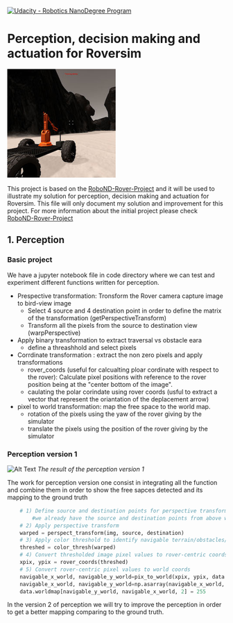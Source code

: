 [//]: # (Image References)
[image_0]: ./misc/rover_image.jpg
[perception_V1]: output/perception_V1.gif
[![Udacity - Robotics NanoDegree Program](https://s3-us-west-1.amazonaws.com/udacity-robotics/Extra+Images/RoboND_flag.png)](https://www.udacity.com/robotics)
# Perception, decision making and actuation for Roversim


![alt text][image_0] 

This project is based on the [RoboND-Rover-Project](https://github.com/udacity/RoboND-Rover-Project) and it will be used to illustrate my solution for perception, decision making and actuation for Roversim.
This file will only document my solution and improvement for this project. For more information about the initial project please check [RoboND-Rover-Project](https://github.com/udacity/RoboND-Rover-Project) 



## 1. Perception 
### Basic project
We have a jupyter notebook file in code directory where we can test and experiment different functions written for perception.
* Prespective transformation: Tronsform the Rover camera capture image to bird-view image
    * Select 4 source and 4 destination point in order to define the matrix of the transformation (getPerspectiveTransform)
    * Transform all the pixels from the source to destination view (warpPerspective)  
* Apply binary transformation to extract traversal vs obstacle eara
    * define a threashhold and select pixels
* Corrdinate transformation : extract the non zero pixels and apply transformations
    * rover_coords (useful for calcualting ploar cordinate with respect to the rover): Calculate pixel positions with reference to the rover position being at the "center bottom of the image".
    * caulating the polar corindate using rover coords (usful to extract a vector that represent the oriantation of the deplacement arrow)
* pixel to world transformation: map the free space to the world map.
    * rotation of the pixels using the yaw of the rover giving by the simulator
    * translate the pixels using the position of the rover giving by the simulator
    
    
### Perception version 1 

![Alt Text](perception_V1)
*The result of the perception version 1*

The work for perception version one consist in integrating all the function and combine them in order to show the free sapces detected and its mapping to the ground truth 

```python
    # 1) Define source and destination points for perspective transform
        #we already have the source and destination points from above we will be using them
    # 2) Apply perspective transform
    warped = perspect_transform(img, source, destination)
    # 3) Apply color threshold to identify navigable terrain/obstacles/rock samples
    threshed = color_thresh(warped)
    # 4) Convert thresholded image pixel values to rover-centric coords
    xpix, ypix = rover_coords(threshed)
    # 5) Convert rover-centric pixel values to world coords
    navigable_x_world, navigable_y_world=pix_to_world(xpix, ypix, data.xpos[data.count], data.ypos[data.count], data.yaw[data.count],data.worldmap.shape[0]*1.0,10)
    navigable_x_world, navigable_y_world=np.asarray(navigable_x_world, dtype=int), np.asarray(navigable_y_world, dtype=int)
    data.worldmap[navigable_y_world, navigable_x_world, 2] = 255  
``` 

In the version 2 of perception we will try to improve the perception in order to get a better mapping comparing to the ground truth.

